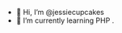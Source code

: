- 👋 Hi, I’m @jessiecupcakes
- 🌱 I’m currently learning PHP
.

<!---
jessiecupcakes/jessiecupcakes is a ✨ special ✨ repository because its `README.md` (this file) appears on your GitHub profile.
You can click the Preview link to take a look at your changes.
--->
